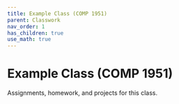 ```yaml
---
title: Example Class (COMP 1951)
parent: Classwork
nav_order: 1
has_children: true
use_math: true
---
```


# Example Class (COMP 1951)

Assignments, homework, and projects for this class.